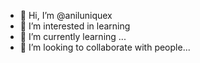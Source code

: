 - 👋 Hi, I’m @aniluniquex
- 👀 I’m interested in learning
- 🌱 I’m currently learning ...
- 💞️ I’m looking to collaborate with people...


<!---
aniluniquex/aniluniquex is a ✨ special ✨ repository because its `README.md` (this file) appears on your GitHub profile.
You can click the Preview link to take a look at your changes.
--->
